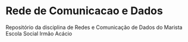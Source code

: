 # Rede de Comunicacao e Dados
Repositório da disciplina de Redes e Comunicação de Dados do Marista Escola Social Irmão Acácio
